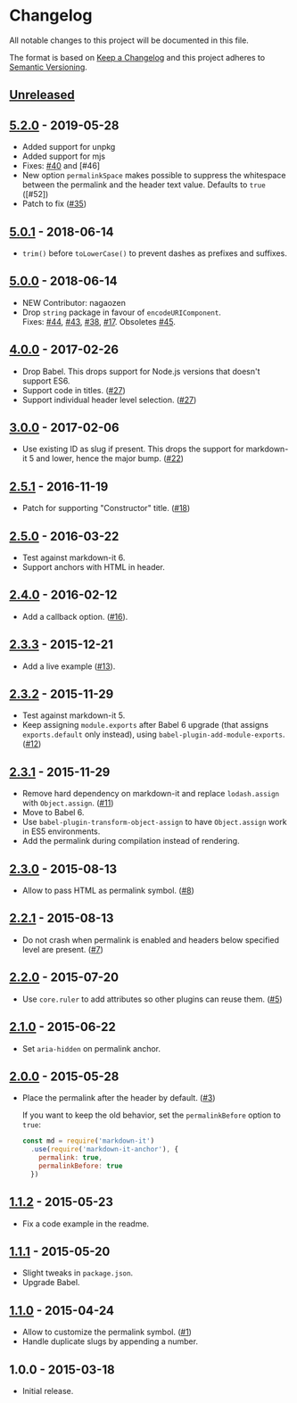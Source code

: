 # Changelog
All notable changes to this project will be documented in this file.

The format is based on [Keep a Changelog](http://keepachangelog.com/en/1.0.0/)
and this project adheres to [Semantic Versioning](http://semver.org/spec/v2.0.0.html).

## [Unreleased][unreleased]

## [5.2.0] - 2019-05-28
* Added support for unpkg
* Added support for mjs
* Fixes: [#40] and [#46]
* New option `permalinkSpace` makes possible to suppress the whitespace between the permalink and the header text value. Defaults to `true` ([#52])
* Patch to fix ([#35])

## [5.0.1] - 2018-06-14
* `trim()` before `toLowerCase()` to prevent dashes as prefixes and suffixes.

## [5.0.0] - 2018-06-14
* NEW Contributor: nagaozen
* Drop `string` package in favour of `encodeURIComponent`.  
  Fixes: [#44], [#43], [#38], [#17]. Obsoletes [#45].

## [4.0.0] - 2017-02-26
* Drop Babel. This drops support for Node.js versions that doesn't
  support ES6.
* Support code in titles. ([#27])
* Support individual header level selection. ([#27])

## [3.0.0] - 2017-02-06
* Use existing ID as slug if present. This drops the support for
  markdown-it 5 and lower, hence the major bump. ([#22])

## [2.5.1] - 2016-11-19
* Patch for supporting "Constructor" title. ([#18])

## [2.5.0] - 2016-03-22
* Test against markdown-it 6.
* Support anchors with HTML in header.

## [2.4.0] - 2016-02-12
* Add a callback option. ([#16]).

## [2.3.3] - 2015-12-21
* Add a live example ([#13]).

## [2.3.2] - 2015-11-29
* Test against markdown-it 5.
* Keep assigning `module.exports` after Babel 6 upgrade (that
  assigns `exports.default` only instead), using
  `babel-plugin-add-module-exports`. ([#12])

## [2.3.1] - 2015-11-29
* Remove hard dependency on markdown-it and replace `lodash.assign` with
  `Object.assign`. ([#11])
* Move to Babel 6.
* Use `babel-plugin-transform-object-assign` to have `Object.assign`
  work in ES5 environments.
* Add the permalink during compilation instead of rendering.

## [2.3.0] - 2015-08-13
* Allow to pass HTML as permalink symbol. ([#8])

## [2.2.1] - 2015-08-13
* Do not crash when permalink is enabled and headers below specified
  level are present. ([#7])

## [2.2.0] - 2015-07-20
* Use `core.ruler` to add attributes so other plugins can reuse them. ([#5])

## [2.1.0] - 2015-06-22
* Set `aria-hidden` on permalink anchor.

## [2.0.0] - 2015-05-28
* Place the permalink after the header by default. ([#3])

  If you want to keep the old behavior, set the `permalinkBefore` option
  to `true`:

  ```js
  const md = require('markdown-it')
    .use(require('markdown-it-anchor'), {
      permalink: true,
      permalinkBefore: true
    })
  ```

## [1.1.2] - 2015-05-23
* Fix a code example in the readme.

## [1.1.1] - 2015-05-20
* Slight tweaks in `package.json`.
* Upgrade Babel.

## [1.1.0] - 2015-04-24
* Allow to customize the permalink symbol. ([#1])
* Handle duplicate slugs by appending a number.

## 1.0.0 - 2015-03-18
* Initial release.

[unreleased]: https://github.com/valeriangalliat/markdown-it-anchor/compare/v5.2.0...HEAD
[5.2.0]: https://github.com/valeriangalliat/markdown-it-anchor/compare/v5.0.1...v5.2.0
[5.0.1]: https://github.com/valeriangalliat/markdown-it-anchor/compare/v5.0.0...v5.0.1
[5.0.0]: https://github.com/valeriangalliat/markdown-it-anchor/compare/v4.0.0...v5.0.0
[4.0.0]: https://github.com/valeriangalliat/markdown-it-anchor/compare/v3.0.0...v4.0.0
[3.0.0]: https://github.com/valeriangalliat/markdown-it-anchor/compare/v2.5.1...v3.0.0
[2.5.1]: https://github.com/valeriangalliat/markdown-it-anchor/compare/v2.5.0...v2.5.1
[2.5.0]: https://github.com/valeriangalliat/markdown-it-anchor/compare/v2.4.0...v2.5.0
[2.4.0]: https://github.com/valeriangalliat/markdown-it-anchor/compare/v2.3.3...v2.4.0
[2.3.3]: https://github.com/valeriangalliat/markdown-it-anchor/compare/v2.3.2...v2.3.3
[2.3.2]: https://github.com/valeriangalliat/markdown-it-anchor/compare/v2.3.1...v2.3.2
[2.3.1]: https://github.com/valeriangalliat/markdown-it-anchor/compare/v2.3.0...v2.3.1
[2.3.0]: https://github.com/valeriangalliat/markdown-it-anchor/compare/v2.2.1...v2.3.0
[2.2.1]: https://github.com/valeriangalliat/markdown-it-anchor/compare/v2.2.0...v2.2.1
[2.2.0]: https://github.com/valeriangalliat/markdown-it-anchor/compare/v2.1.0...v2.2.0
[2.1.0]: https://github.com/valeriangalliat/markdown-it-anchor/compare/v2.0.0...v2.1.0
[2.0.0]: https://github.com/valeriangalliat/markdown-it-anchor/compare/v1.1.2...v2.0.0
[1.1.2]: https://github.com/valeriangalliat/markdown-it-anchor/compare/v1.1.1...v1.1.2
[1.1.1]: https://github.com/valeriangalliat/markdown-it-anchor/compare/v1.1.0...v1.1.1
[1.1.0]: https://github.com/valeriangalliat/markdown-it-anchor/compare/v1.0.0...v1.1.0

[#1]: https://github.com/valeriangalliat/markdown-it-anchor/pull/1
[#3]: https://github.com/valeriangalliat/markdown-it-anchor/issues/3
[#5]: https://github.com/valeriangalliat/markdown-it-anchor/issues/5
[#7]: https://github.com/valeriangalliat/markdown-it-anchor/issues/7
[#8]: https://github.com/valeriangalliat/markdown-it-anchor/issues/8
[#11]: https://github.com/valeriangalliat/markdown-it-anchor/pull/11
[#12]: https://github.com/valeriangalliat/markdown-it-anchor/issues/12
[#13]: https://github.com/valeriangalliat/markdown-it-anchor/issues/13
[#16]: https://github.com/valeriangalliat/markdown-it-anchor/issues/16
[#17]: https://github.com/valeriangalliat/markdown-it-anchor/issues/17
[#18]: https://github.com/valeriangalliat/markdown-it-anchor/issues/18
[#22]: https://github.com/valeriangalliat/markdown-it-anchor/pull/22
[#27]: https://github.com/valeriangalliat/markdown-it-anchor/issues/27
[#35]: https://github.com/valeriangalliat/markdown-it-anchor/issues/35
[#38]: https://github.com/valeriangalliat/markdown-it-anchor/issues/38
[#40]: https://github.com/valeriangalliat/markdown-it-anchor/issues/40
[#43]: https://github.com/valeriangalliat/markdown-it-anchor/issues/43
[#44]: https://github.com/valeriangalliat/markdown-it-anchor/issues/44
[#45]: https://github.com/valeriangalliat/markdown-it-anchor/pull/45
[#45]: https://github.com/valeriangalliat/markdown-it-anchor/issues/46
